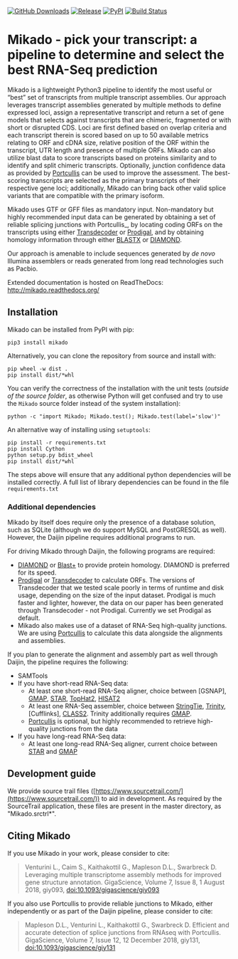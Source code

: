 [![GitHub Downloads](https://img.shields.io/github/downloads/EI-CoreBioinformatics/mikado/total.svg?style=social&logo=github&label=download)](https://github.com/EI-CoreBioinformatics/mikado/releases)
[![Release](https://img.shields.io/github/release/EI-CoreBioinformatics/mikado.svg)](https://github.com/EI-CoreBioinformatics/mikado/releases)
[![PyPI](https://img.shields.io/pypi/v/mikado.svg?style=flat)](https://pypi.python.org/pypi/mikado)
[![Build Status](https://travis-ci.org/lucventurini/mikado.svg?branch=master)](https://travis-ci.org/lucventurini/mikado)

# Mikado - pick your transcript: a pipeline to determine and select the best RNA-Seq prediction

Mikado is a lightweight Python3 pipeline to identify the most useful or “best” set of transcripts from multiple transcript assemblies. Our approach leverages transcript assemblies generated by multiple methods to define expressed loci, assign a representative transcript and return a set of gene models that selects against transcripts that are chimeric, fragmented or with short or disrupted CDS. Loci are first defined based on overlap criteria and each transcript therein is scored based on up to 50 available metrics relating to ORF and cDNA size, relative position of the ORF within the transcript,  UTR length and presence of multiple ORFs. Mikado can also utilize blast data to score transcripts based on proteins similarity and to identify and split chimeric transcripts. Optionally, junction confidence data as provided by [Portcullis] can be used to improve the assessment. The best-scoring transcripts are selected as the primary transcripts of their respective gene loci; additionally, Mikado can bring back other valid splice variants that are compatible with the primary isoform.

Mikado uses GTF or GFF files as mandatory input. Non-mandatory but highly recommended input data can be generated by obtaining a set of reliable splicing junctions with Portcullis_, by locating coding ORFs on the transcripts using either [Transdecoder] or [Prodigal], and by obtaining homology information through either [BLASTX][Blast+] or [DIAMOND].

Our approach is amenable to include sequences generated by *de novo* Illumina assemblers or reads generated from long read technologies such as Pacbio.

Extended documentation is hosted on ReadTheDocs: http://mikado.readthedocs.org/

## Installation

Mikado can be installed from PyPI with pip:

```pip3 install mikado```

Alternatively, you can clone the repository from source and install with:

    pip wheel -w dist .
    pip install dist/*whl    
    
You can verify the correctness of the installation with the unit tests (*outside of the source folder*, as otherwise Python will get confused and try to use the `Mikado` source folder instead of the system installation):

    python -c "import Mikado; Mikado.test(); Mikado.test(label='slow')"

An alternative way of installing using `setuptools`:

    pip install -r requirements.txt
    pip install Cython
    python setup.py bdist_wheel
    pip install dist/*whl

The steps above will ensure that any additional python dependencies will be installed correctly. A full list of library dependencies can be found in the file ``requirements.txt``

### Additional dependencies

Mikado by itself does require only the presence of a database solution, such as SQLite (although we do support MySQL and PostGRESQL as well).
However, the Daijin pipeline requires additional programs to run. 

For driving Mikado through Daijin, the following programs are required:

- [DIAMOND] or [Blast+] to provide protein homology. DIAMOND is preferred for its speed. 
- [Prodigal] or [Transdecoder] to calculate ORFs. The versions of Transdecoder that we tested scale poorly in terms of runtime and disk usage, depending on the size of the input dataset. Prodigal is much faster and lighter, however, the data on our paper has been generated through Transdecoder - not Prodigal. Currently we set Prodigal as default.
- Mikado also makes use of a dataset of RNA-Seq high-quality junctions. We are using [Portcullis] to calculate this data alongside the alignments and assemblies.

If you plan to generate the alignment and assembly part as well through Daijin, the pipeline requires the following:

- SAMTools
- If you have short-read RNA-Seq data:
    - At least one short-read RNA-Seq aligner, choice between [GSNAP], [GMAP], [STAR], [TopHat2], [HISAT2]
    - At least one RNA-Seq assembler, choice between [StringTie], [Trinity], [Cufflinks], [CLASS2]. Trinity additionally requires [GMAP].
    - [Portcullis] is optional, but highly recommended to retrieve high-quality junctions from the data 
- If you have long-read RNA-Seq data:
    - At least one long-read RNA-Seq aligner, current choice between [STAR] and [GMAP]

## Development guide

We provide source trail files ([https://www.sourcetrail.com/](https://www.sourcetrail.com/)) to aid in development.
As required by the SourceTrail application, these files are present in the master directory, as "Mikado.srctrl*".
    
## Citing Mikado

If you use Mikado in your work, please consider to cite:

> Venturini L., Caim S., Kaithakottil G., Mapleson D.L., Swarbreck D. Leveraging multiple transcriptome assembly methods for improved gene structure annotation. GigaScience, Volume 7, Issue 8, 1 August 2018, giy093, [doi:10.1093/gigascience/giy093](https://doi.org/10.1093/gigascience/giy093)


If you also use Portcullis to provide reliable junctions to Mikado, either independently or as part of the Daijin pipeline, please consider to cite:


> Mapleson D.L., Venturini L., Kaithakottil G., Swarbreck D. Efficient and accurate detection of splice junctions from RNAseq with Portcullis. GigaScience, Volume 7, Issue 12, 12 December 2018, giy131, [doi:10.1093/gigascience/giy131](https://doi.org/10.1093/gigascience/giy131)

[Portcullis]: https://github.com/maplesond/portcullis
[Blast+]: https://blast.ncbi.nlm.nih.gov/Blast.cgi?PAGE_TYPE=BlastDocs&DOC_TYPE=Download
[Transdecoder]: https://github.com/TransDecoder/TransDecoder/
[Prodigal]: https://github.com/hyattpd/Prodigal
[DIAMOND]: https://github.com/bbuchfink/diamond/
[GMAP]: http://research-pub.gene.com/gmap/
[STAR]: https://github.com/alexdobin/STAR
[TopHat2]: https://ccb.jhu.edu/software/tophat/index.shtml
[HISAT2]: http://ccb.jhu.edu/software/hisat2
[StringTie]: https://ccb.jhu.edu/software/stringtie/
[Trinity]: https://github.com/trinityrnaseq/trinityrnaseq
[CLASS2]: http://ccb.jhu.edu/people/florea/research/CLASS2/